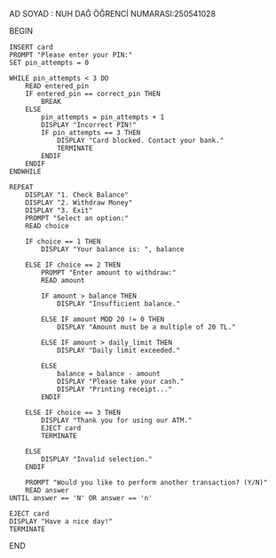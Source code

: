 AD SOYAD : NUH DAĞ
ÖĞRENCİ NUMARASI:250541028

BEGIN

    INSERT card
    PROMPT "Please enter your PIN:"
    SET pin_attempts = 0

    WHILE pin_attempts < 3 DO
        READ entered_pin
        IF entered_pin == correct_pin THEN
            BREAK
        ELSE
            pin_attempts = pin_attempts + 1
            DISPLAY "Incorrect PIN!"
            IF pin_attempts == 3 THEN
                DISPLAY "Card blocked. Contact your bank."
                TERMINATE
            ENDIF
        ENDIF
    ENDWHILE

    REPEAT
        DISPLAY "1. Check Balance"
        DISPLAY "2. Withdraw Money"
        DISPLAY "3. Exit"
        PROMPT "Select an option:"
        READ choice

        IF choice == 1 THEN
            DISPLAY "Your balance is: ", balance

        ELSE IF choice == 2 THEN
            PROMPT "Enter amount to withdraw:"
            READ amount

            IF amount > balance THEN
                DISPLAY "Insufficient balance."
            
            ELSE IF amount MOD 20 != 0 THEN
                DISPLAY "Amount must be a multiple of 20 TL."

            ELSE IF amount > daily_limit THEN
                DISPLAY "Daily limit exceeded."

            ELSE
                balance = balance - amount
                DISPLAY "Please take your cash."
                DISPLAY "Printing receipt..."
            ENDIF

        ELSE IF choice == 3 THEN
            DISPLAY "Thank you for using our ATM."
            EJECT card
            TERMINATE

        ELSE
            DISPLAY "Invalid selection."
        ENDIF

        PROMPT "Would you like to perform another transaction? (Y/N)"
        READ answer
    UNTIL answer == 'N' OR answer == 'n'

    EJECT card
    DISPLAY "Have a nice day!"
    TERMINATE

END
